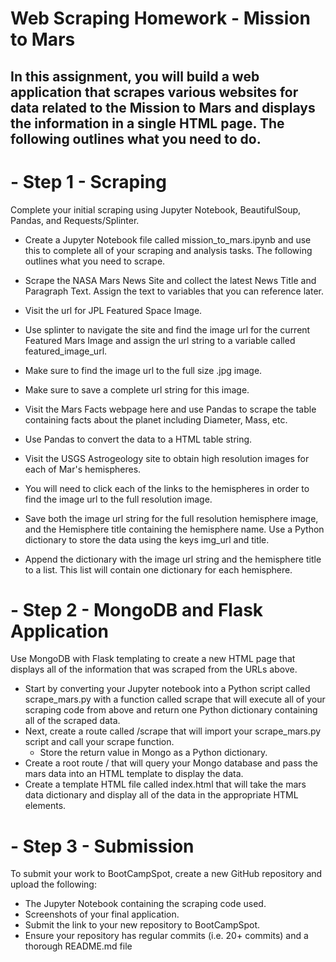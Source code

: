 # Web Scraping Homework - Mission to Mars

## In this assignment, you will build a web application that scrapes various websites for data related to the Mission to Mars and displays the information in a single HTML page. The following outlines what you need to do.

# - Step 1 - Scraping
Complete your initial scraping using Jupyter Notebook, BeautifulSoup, Pandas, and Requests/Splinter.
- Create a Jupyter Notebook file called mission_to_mars.ipynb and use this to complete all of your scraping and analysis tasks. The following outlines what you need to scrape.
- Scrape the NASA Mars News Site and collect the latest News Title and Paragraph Text. Assign the text to variables that you can reference later.

- Visit the url for JPL Featured Space Image.
- Use splinter to navigate the site and find the image url for the current Featured Mars Image and assign the url string to a variable called featured_image_url.
- Make sure to find the image url to the full size .jpg image.
- Make sure to save a complete url string for this image.


- Visit the Mars Facts webpage here and use Pandas to scrape the table containing facts about the planet including Diameter, Mass, etc.
- Use Pandas to convert the data to a HTML table string.

- Visit the USGS Astrogeology site to obtain high resolution images for each of Mar's hemispheres.
- You will need to click each of the links to the hemispheres in order to find the image url to the full resolution image.
- Save both the image url string for the full resolution hemisphere image, and the Hemisphere title containing the hemisphere name. Use a Python dictionary to store the data using the keys img_url and title.
- Append the dictionary with the image url string and the hemisphere title to a list. This list will contain one dictionary for each hemisphere.

# - Step 2 - MongoDB and Flask Application
Use MongoDB with Flask templating to create a new HTML page that displays all of the information that was scraped from the URLs above.

- Start by converting your Jupyter notebook into a Python script called scrape_mars.py with a function called scrape that will execute all of your scraping code from above and return one Python dictionary containing all of the scraped data.
- Next, create a route called /scrape that will import your scrape_mars.py script and call your scrape function.
    - Store the return value in Mongo as a Python dictionary.
- Create a root route / that will query your Mongo database and pass the mars data into an HTML template to display the data.
- Create a template HTML file called index.html that will take the mars data dictionary and display all of the data in the appropriate HTML elements.  

# - Step 3 - Submission
To submit your work to BootCampSpot, create a new GitHub repository and upload the following:
- The Jupyter Notebook containing the scraping code used.
- Screenshots of your final application.
- Submit the link to your new repository to BootCampSpot.
- Ensure your repository has regular commits (i.e. 20+ commits) and a thorough README.md file

